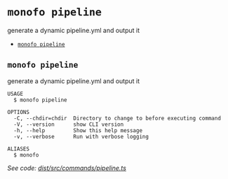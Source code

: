 `monofo pipeline`
=================

generate a dynamic pipeline.yml and output it

* [`monofo pipeline`](#monofo-pipeline)

## `monofo pipeline`

generate a dynamic pipeline.yml and output it

```
USAGE
  $ monofo pipeline

OPTIONS
  -C, --chdir=chdir  Directory to change to before executing command
  -V, --version      show CLI version
  -h, --help         Show this help message
  -v, --verbose      Run with verbose logging

ALIASES
  $ monofo
```

_See code: [dist/src/commands/pipeline.ts](https://github.com/vital-software/monofo/blob/v3.3.4/dist/src/commands/pipeline.ts)_

